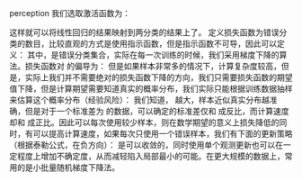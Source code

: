 perception
我们选取激活函数为：

这样就可以将线性回归的结果映射到两分类的结果上了。
定义损失函数为错误分类的数目，比较直观的方式是使用指示函数，但是指示函数不可导，因此可以定义：
其中，是错误分类集合，实际在每一次训练的时候，我们采用梯度下降的算法。损失函数对  的偏导为：
但是如果样本非常多的情况下，计算复杂度较高，但是，实际上我们并不需要绝对的损失函数下降的方向，我们只需要损失函数的期望值下降，但是计算期望需要知道真实的概率分布，我们实际只能根据训练数据抽样来估算这个概率分布（经验风险）：
我们知道，  越大，样本近似真实分布越准确，但是对于一个标准差为  的数据，可以确定的标准差仅和  成反比，而计算速度却和  成正比。因此可以每次使用较少样本，则在数学期望的意义上损失降低的同时，有可以提高计算速度，如果每次只使用一个错误样本，我们有下面的更新策略（根据泰勒公式，在负方向）：
是可以收敛的，同时使用单个观测更新也可以在一定程度上增加不确定度，从而减轻陷入局部最小的可能。在更大规模的数据上，常用的是小批量随机梯度下降法。
